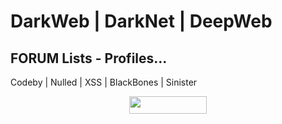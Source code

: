 # DarkWeb | DarkNet | DeepWeb
## FORUM Lists - Profiles...

Codeby | Nulled | XSS | BlackBones | Sinister

 <p align="center">
  <a href="https://www.linkedin.com/in/khetaguridimitri" target="_blank"><img width="123.5" height="28" src="https://img.shields.io/badge/LinkedIn-0077B5?style=for-the-badge&logo=linkedin&logoColor=white">
    </p>

